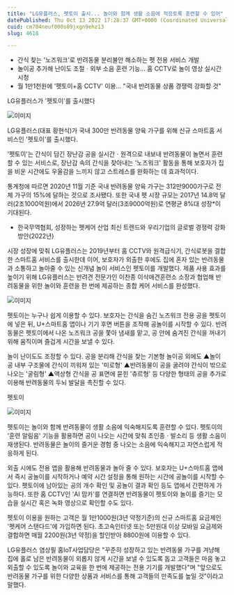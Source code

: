 ```yaml
---
title: "LG유플러스, 펫토이 출시... 놀이와 함께 생활 소음에 적응토록 훈련할 수 있어"
datePublished: Thu Oct 13 2022 17:28:37 GMT+0000 (Coordinated Universal Time)
cuid: cm704neuf000s09jxgn9ehz13
slug: 4618

---
```



- 간식 찾는 '노즈워크'로 반려동물 분리불안 해소하는 펫 전용 서비스 개발
- 놀이공 추가해 난이도 조절ㆍ외부 소음 훈련 기능... 홈 CCTV로 놀이 영상 실시간 시청
- 월 1만1천원에 '펫토이+홈 CCTV' 이용... "국내 반려동물 상품 경쟁력 강화할 것"

LG유플러스가 '펫토이'를 출시했다

![이미지](https://cdn.hashnode.com/res/hashnode/image/upload/v1739256892686/eb096d53-3fa7-4658-b6d9-f747989747fd.jpeg)

LG유플러스(대표 황현식)가 국내 300만 반려동물 양육 가구를 위해 신규 스마트홈 서비스인 '펫토이'를 출시했다.

'펫토이'는 간식이 담긴 장난감 공을 실시간ㆍ원격으로 내보내 반려동물이 놀면서 훈련할 수 있는 서비스로, 장난감 속의 간식을 찾아내는 '노즈워크' 활동을 통해 보호자가 집을 비운 시간에도 우울감을 느끼지 않고 스트레스를 완화하는 데 효과적이다.

통계청에 따르면 2020년 11월 기준 국내 반려동물 양육 가구는 312만9000가구로 전체 가구의 15%에 달하는 것으로 조사됐다. 또한 국내 펫 시장 규모는 2017년 14.8억 달러(2조1000억원)에서 2026년 27.9억 달러(3조9000억원)로 연평균 8%대 성장*이 기대된다.

* 한국무역협회, 성장하는 펫케어 산업 최신 트렌드와 우리기업의 글로벌 경쟁력 강화방안(2022년)

시장 성장에 맞춰 LG유플러스는 2019년부터 홈 CCTV와 원격급식기, 간식로봇을 결합한 스마트홈 서비스를 출시한데 이어, 보호자가 외출한 후에도 집에 혼자 있는 반려동물과 소통하고 놀아줄 수 있는 신개념 놀이 서비스인 펫토이를 개발했다. 제품 사용 효과를 높이기 위해 LG유플러스는 반려견 전문가인 이찬종 이삭애견훈련소 소장과 협업해 반려동물을 위한 놀이와 훈련을 한 번에 제공하는 종합 케어 서비스를 완성했다.

![이미지](https://cdn.hashnode.com/res/hashnode/image/upload/v1739256894135/6ec12a91-9b8c-42a9-84d7-d091b10493f9.png)

펫토이는 누구나 쉽게 이용할 수 있다. 보호자는 간식을 숨긴 노즈워크 전용 공을 펫토이에 넣은 뒤, U+스마트홈 앱이나 기기 후면 버튼을 조작해 공놀이를 시작할 수 있다. 반려동물은 펫토이에서 나온 노즈워크 공을 쫓아 냄새를 맡고, 공 안에 숨겨진 간식을 꺼내기 위해 움직이며 즐겁게 시간을 보낼 수 있다.

놀이 난이도도 조정할 수 있다. 공을 분리해 간식을 찾는 기본형 놀이공 외에도 ▲놀이 공 내부 구조물에 간식이 끼워져 있는 '미로형' ▲반려동물이 공을 굴려야 간식이 밖으로 나오는 '굴림형' ▲액상형 간식을 공 표면에 묻힌 '츄르형' 등 다양한 형태의 공을 추가로 이용해 반려동물의 두뇌 발달을 촉진할 수 있다.

펫토이

![이미지](https://cdn.hashnode.com/res/hashnode/image/upload/v1739256895781/cd0eaf08-5d1e-4580-80fb-f1ae2ef14337.jpeg)

펫토이는 놀이와 함께 반려동물이 생활 소음에 익숙해지도록 훈련할 수 있다. 펫토이의 '훈련 알림음' 기능을 활용하면 공이 나오는 시간에 맞춰 초인종ㆍ발소리 등 생활 소음이 재생된다. 반려동물은 놀이의 즐거운 경험 중 나오는 소음에 익숙해지고 자연스럽게 적응하게 된다.

외출 시에도 전용 앱을 활용해 반려동물과 놀아 줄 수 있다. 보호자는 U+스마트홈 앱에서 즉시 공놀이를 시작하거나 예약 시간 설정을 통해 원하는 시간에 공놀이를 시작할 수 있다. 펫토이에 남아있는 공의 개수 확인 및 공놀이 결과 확인 등도 앱에서 간편하게 가능하다. 또한 홈 CCTV인 'AI 맘카'를 연결하면 반려동물이 펫토이와 놀이를 즐기는 모습을 실시간 혹은 녹화 영상으로 확인할 수도 있다.

펫토이 이용을 원하는 고객은 월 1만1000원(3년 약정기준)의 신규 스마트홈 요금제인 '펫케어 스탠다드'에 가입하면 된다. 초고속인터넷 또는 5만원대 이상 모바일 요금제와 결합하면 매월 2200원(3년 약정)을 할인받아 8800원에 이용할 수 있다.

LG유플러스 염상필 홈IoT사업담당은 "꾸준히 성장하고 있는 반려동물 가구를 겨냥해 집에 홀로 남은 반려동물이 외롭지 않게 시간을 보낼 수 있도록 돕고 고객들은 마음 놓고 외출할 수 있도록 놀이와 교육을 한 번에 제공하는 전용 기기를 개발했다"며 "앞으로도 반려동물 가구를 위한 다양한 상품과 서비스를 통해 고객들의 만족도를 높일 것"이라고 말했다.